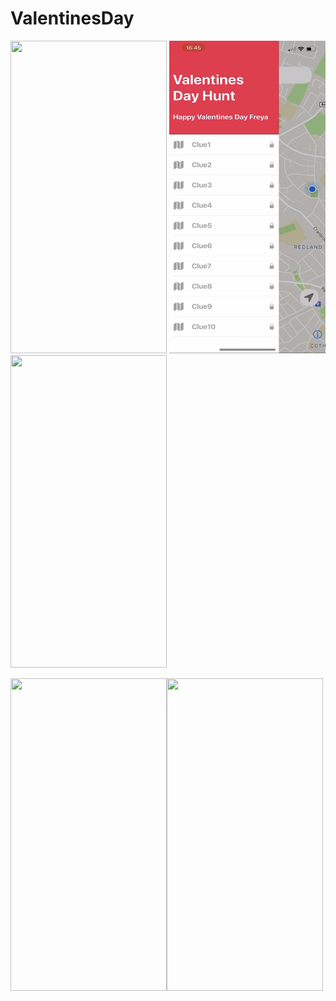 # ValentinesDay
 
<img src="https://github.com/jesusrafaelchris/ValentinesDay/blob/main/V1.PNG" width="250" height="500"> <img src="https://github.com/jesusrafaelchris/ValentinesDay/blob/main/V2.PNG" width="250" height="500"> <img src="https://github.com/jesusrafaelchris/ValentinesDay/blob/main/V3.PNG" width="250" height="500">

<img src="https://github.com/jesusrafaelchris/ValentinesDay/blob/main/V4.PNG" width="250" height="500"><img src="https://github.com/jesusrafaelchris/ValentinesDay/blob/main/V5.PNG" width="250" height="500">

